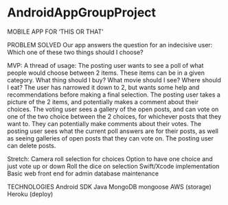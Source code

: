 # AndroidAppGroupProject

MOBILE APP FOR ‘THIS OR THAT’

PROBLEM SOLVED
Our app answers the question for an indecisive user:
Which one of these two things should I choose?

MVP:
A thread of usage:
The posting user wants to see a poll of what people would choose between 2 items.  These items can be in a given category.  What thing should I buy?  What movie should I see?  Where should I eat?  The user has narrowed it down to 2, but wants some help and recommendations before making a final selection.
The posting user takes a picture of the 2 items, and potentially makes a comment about their choices.
The voting user sees a gallery of the open posts, and can vote on one of the two choice between the 2 choices, for whichever posts that they want to.  They can potentially make comments about their votes.
The posting user sees what the current poll answers are for their posts, as well as seeing galleries of open posts that they can vote on.
The posting user can delete posts.

Stretch:
Camera roll selection for choices
Option to have one choice and just vote up or down
Roll the dice on selection
Swift/Xcode implementation
Basic web front end for admin database maintenance

TECHNOLOGIES
Android SDK
Java
MongoDB
mongoose
AWS (storage)
Heroku (deploy)
